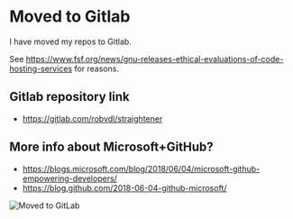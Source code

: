 # Moved to Gitlab
I have moved my repos to Gitlab.

See https://www.fsf.org/news/gnu-releases-ethical-evaluations-of-code-hosting-services
for reasons.

## Gitlab repository link
- https://gitlab.com/robvdl/straightener

## More info about Microsoft+GitHub?
- https://blogs.microsoft.com/blog/2018/06/04/microsoft-github-empowering-developers/
- https://blog.github.com/2018-06-04-github-microsoft/

![Moved to GitLab](https://i.imgur.com/wGgvnPq.png)
